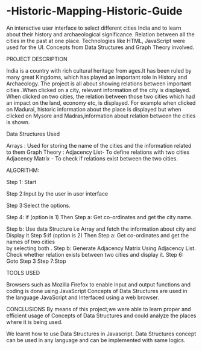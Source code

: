 # -Historic-Mapping-Historic-Guide
 An interactive user interface to select different cities India and to learn about their history and archaeological significance. Relation between all the cities in the past at one place. Technologies like HTML, JavaScript were used for the UI. Concepts from Data Structures and Graph Theory involved. 



PROJECT DESCRIPTION

India is a country with rich cultural heritage from ages.It has been ruled by many great Kingdoms, which has played an important role in History and Archaeology.
The project is all about showing relations between important cities .When clicked on a city, relevant information of the city is displayed. When clicked on two cities, the relation between those two cities which had an impact on the land, economy etc, is displayed.
For example when clicked on Madurai, historic information about the place is displayed but when clicked on Mysore and Madras,information about relation between the cities is shown.

Data Structures Used

Arrays : Used for storing the name of the cities and the information related to them
Graph Theory :
 Adjacency List- To define relations with two cities
 Adjacency Matrix - To check if relations exist between the two cities.


ALGORITHM:

Step 1: Start

Step 2:Input by the user in user interface

Step 3:Select the options.

Step 4: if (option is 1)
		Then 
   		    Step a: Get co-ordinates and get the city name.
  		
Step b: Use data Structure i.e Array and fetch the information 
about city and Display it
Step 5:if (option is 2)
		Then
Step a: Get co-ordinates and get the names of two cities     
by selecting both .
Step b:  Generate Adjacency Matrix Using  Adjacency 
List. Check whether relation exists 
between two cities and display it.
Step 6: Goto Step 3
Step 7:Stop

TOOLS USED

Browsers such as Mozilla Firefox to enable input and output functions and coding is done using JavaScript 
Concepts of Data Structures are used in the language JavaScript and Interfaced using a web browser.

CONCLUSIONS 
By means of this project,we were able to learn proper and efficient usage of Concepts of Data Structures and could analyze the places where it is being used.

We learnt how to use Data Structures in Javascript.
Data Structures concept can be used in any language and can be implemented with same logics.
